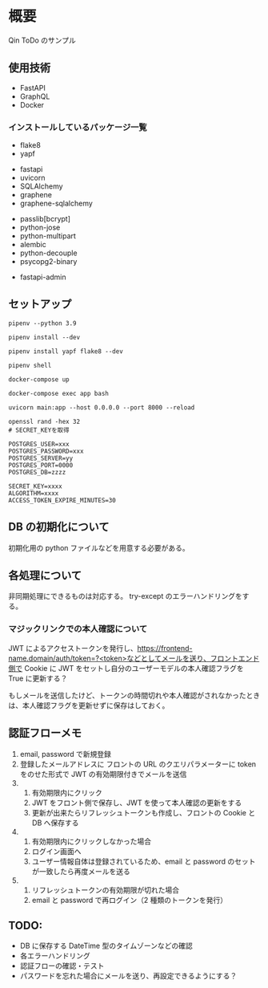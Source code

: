 # 概要

Qin ToDo のサンプル

## 使用技術

- FastAPI
- GraphQL
- Docker

### インストールしているパッケージ一覧

<!-- linter,formatterのインストール -->

- flake8
- yapf

<!-- ライブラリのインストール -->

- fastapi
- uvicorn
- SQLAlchemy
- graphene
- graphene-sqlalchemy

<!-- 周辺ツール -->

- passlib[bcrypt]
- python-jose
- python-multipart
- alembic
- python-decouple
- psycopg2-binary

<!-- ダッシュボードの導入 -->

- fastapi-admin

## セットアップ

```shell
pipenv --python 3.9
```

<!-- Pipfile に書いてあるパッケージをインストールする -->

```shell
pipenv install --dev
```

<!-- Pillow, graphene-file-upload -->

```shell
pipenv install yapf flake8 --dev
```

```shell
pipenv shell
```

```shell
docker-compose up
```

```shell
docker-compose exec app bash
```

```shell
uvicorn main:app --host 0.0.0.0 --port 8000 --reload
```

```shell
openssl rand -hex 32
# SECRET_KEYを取得
```

```/.env
POSTGRES_USER=xxx
POSTGRES_PASSWORD=xxx
POSTGRES_SERVER=yy
POSTGRES_PORT=0000
POSTGRES_DB=zzzz

SECRET_KEY=xxxx
ALGORITHM=xxxx
ACCESS_TOKEN_EXPIRE_MINUTES=30
```

## DB の初期化について

初期化用の python ファイルなどを用意する必要がある。

## 各処理について

非同期処理にできるものは対応する。
try-except のエラーハンドリングをする。

### マジックリンクでの本人確認について

JWT によるアクセストークンを発行し、https://frontend-name.domain/auth/token=?<token>などとしてメールを送り、フロントエンド側で Cookie に JWT をセットし自分のユーザーモデルの本人確認フラグを True に更新する？

もしメールを送信したけど、トークンの時間切れや本人確認がされなかったときは、本人確認フラグを更新せずに保存はしておく。

## 認証フローメモ

1. email, password で新規登録
2. 登録したメールアドレスに フロントの URL のクエリパラメーターに token をのせた形式で JWT の有効期限付きでメールを送信
3. 1. 有効期限内にクリック
   2. JWT をフロント側で保存し、JWT を使って本人確認の更新をする
   3. 更新が出来たらリフレッシュトークンも作成し、フロントの Cookie と DB へ保存する
4. 1. 有効期限内にクリックしなかった場合
   2. ログイン画面へ
   3. ユーザー情報自体は登録されているため、email と password のセットが一致したら再度メールを送る
5. 1. リフレッシュトークンの有効期限が切れた場合
   2. email と password で再ログイン（2 種類のトークンを発行）

## TODO:

- DB に保存する DateTime 型のタイムゾーンなどの確認
- 各エラーハンドリング
- 認証フローの確認・テスト
- パスワードを忘れた場合にメールを送り、再設定できるようにする？

